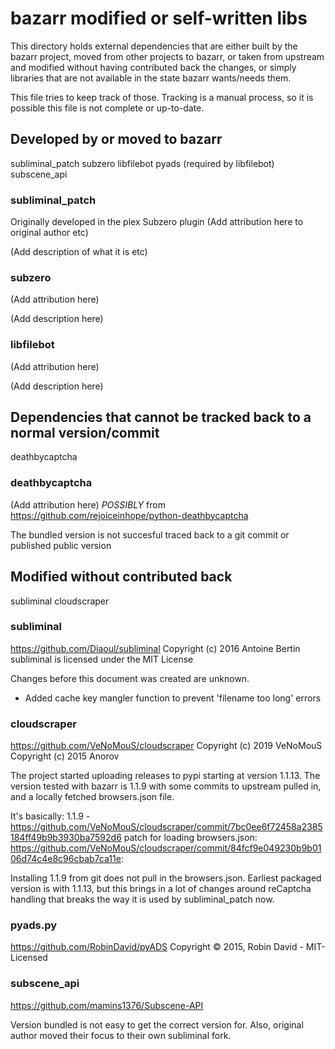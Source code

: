 # bazarr modified or self-written libs

This directory holds external dependencies that are
either built by the bazarr project, moved from other
projects to bazarr, or taken from upstream and modified
without having contributed back the changes, or simply libraries
that are not available in the state bazarr wants/needs them.

This file tries to keep track of those.
Tracking is a manual process, so it is possible this file is not
complete or up-to-date.

## Developed by or moved to bazarr

subliminal_patch
subzero
libfilebot
pyads (required by libfilebot)
subscene_api

### subliminal_patch

Originally developed in the plex Subzero plugin
(Add attribution here to original author etc)

(Add description of what it is etc)

### subzero

(Add attribution here)

(Add description here)

### libfilebot

(Add attribution here)

(Add description here)

## Dependencies that cannot be tracked back to a normal version/commit

deathbycaptcha

### deathbycaptcha

(Add attribution here)
*POSSIBLY* from https://github.com/rejoiceinhope/python-deathbycaptcha

The bundled version is not succesful traced back to a git commit or published public version


## Modified without contributed back

subliminal
cloudscraper

### subliminal

https://github.com/Diaoul/subliminal
Copyright (c) 2016 Antoine Bertin
subliminal is licensed under the MIT License

Changes before this document was created are unknown.

- Added cache key mangler function to prevent 'filename too long' errors

### cloudscraper

https://github.com/VeNoMouS/cloudscraper
Copyright (c) 2019 VeNoMouS
Copyright (c) 2015 Anorov

The project started uploading releases to pypi starting
at version 1.1.13. The version tested with bazarr is 1.1.9
with some commits to upstream pulled in, and a locally fetched
browsers.json file.

It's basically:
1.1.9 - https://github.com/VeNoMouS/cloudscraper/commit/7bc0ee6f72458a2385184ff49b9b3930ba7592d6
patch for loading browsers.json:
https://github.com/VeNoMouS/cloudscraper/commit/84fcf9e049230b9b0106d74c4e8c96cbab7ca11e:

Installing 1.1.9 from git does not pull in the browsers.json.
Earliest packaged version is with 1.1.13, but this brings in a lot of
changes around reCaptcha handling that breaks the way it is used
by subliminal_patch now.

### pyads.py

https://github.com/RobinDavid/pyADS
Copyright © 2015, Robin David - MIT-Licensed

### subscene_api

https://github.com/mamins1376/Subscene-API

Version bundled is not easy to get the correct version for.
Also, original author moved their focus to their own subliminal fork.
